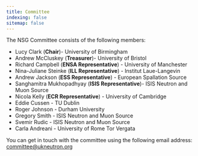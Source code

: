 ```yaml
---
title: Committee
indexing: false
sitemap: false
---
```


The NSG Committee consists of the following members:
- Lucy Clark (**Chair**)- University of Birmingham
- Andrew McCluskey (**Treasurer**)- University of Bristol
- Richard Campbell (**ENSA Representative**) - University of Manchester
- Nina-Juliane Steinke (**ILL Representative**) - Institut Laue-Langevin
- Andrew Jackson  (**ESS Representative**) - European Spallation Source
- Sanghamitra Mukhopadhyay (**ISIS Representative**)- ISIS Neutron and Muon Source
- Nicola Kelly (**ECR Representative**) - University of Cambridge
- Eddie Cussen - TU Dublin
- Roger Johnson - Durham University 
- Gregory Smith - ISIS Neutron and Muon Source
- Svemir Rudic - ISIS Neutron and Muon Source
- Carla Andreani - University of Rome Tor Vergata

  
You can get in touch with the committee using the following email address: [committee@ukneutron.org](mailto:committee@ukneutron.org)
